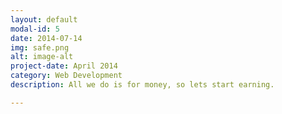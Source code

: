 ```yaml
---
layout: default
modal-id: 5
date: 2014-07-14
img: safe.png
alt: image-alt
project-date: April 2014
category: Web Development
description: All we do is for money, so lets start earning.

---
```

